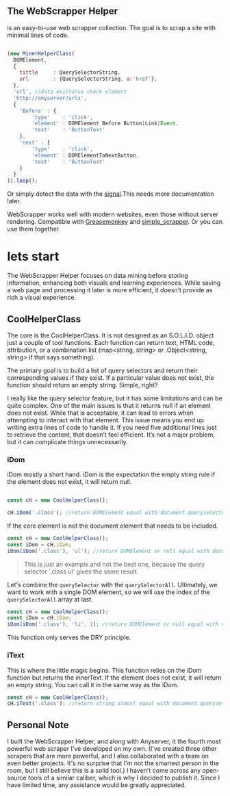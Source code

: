 ## The WebScrapper Helper
is an easy-to-use web scrapper collection. The goal is to scrap a site with minimal lines of code.
```javascript

(new MinerHelperClass(
  DOMElement,
  {
    tittle     : QuerySelectorString,
    url        : {QuerySelectorString, a:'href'},
  },
  'url', //data existance check element
  'http://anyserver/urls',
  {
    'Before' : {
        'type'    : 'click',
        'element' : DOMElement Before Button|Link|Event,
        'text'    : 'ButtonText'
    },
    'next' : {
        'type'    : 'click',
        'element' : DOMElementToNextButton,
        'text'    : 'ButtonText'
    }
  }
)).loop();


```
Or simply detect the data with the [signal](https://github.com/Soldy/WebScrapper-Helper/blob/main/signal.js).This needs more documentation later.

WebScrapper works well with modern websites, even those without server rendering.
Compatible with [Greasemonkey](https://www.greasespot.net/) and [simple_scrapper](https://github.com/Soldy/simple_scrapper). Or you can use them together.
<!-- It's undetectable for F5, Impreva, Cloudflare, DataDome, Reblaze, and Radware.
However, if you do a volume scrapping they can catch you anyway.  -->

# lets start

The WebScrapper Helper focuses on data mining before storing information, enhancing both visuals and learning experiences.
While saving a web page and processing it later is more efficient, it doesn’t provide as rich a visual experience.

## CoolHelperClass
The core is the CoolHelperClass. It is not designed as an S.O.L.I.D. object just a couple of tool functions.
Each function can return text, HTML code, attribution, or a combination list (map<string, string> or .Object<string, string> if that says something).

The primary goal is to build a list of query selectors and return their corresponding values if they exist. If a particular value does not exist, the function should return an empty string. Simple, right? 

I really like the query selector feature, but it has some limitations and can be quite complex.
One of the main issues is that it returns null if an element does not exist. While that is acceptable, it can lead to errors when attempting to interact with that element.
This issue means you end up writing extra lines of code to handle it. If you need five additional lines just to retrieve the content, that doesn’t feel efficient. 
It’s not a major problem, but it can complicate things unnecessarily.


### iDom

iDom mostly a short hand.
iDom is the expectation the empty string rule if the element does not exist, it will return null.

```javascript

const cH = new CoolHelperClass();

cH.iDom('.class'); //return DOMElement equal with document.queryselector('.class')


```

If the core element is not the document element that needs to be included.

```javascript
const cH = new CoolHelperClass();
const iDom = cH.iDom;
iDom(iDom('.class'), 'ul'); //return DOMElement or null equal with document.queryselector('.class').queryselector('ul')
```
> This is just an example and not the best one, because the query selector '.class ul' gives the same result.


Let's combine the `querySelector` with the `querySelectorAll`. Ultimately, we want to work with a single DOM element, so we will use the index of the `querySelectorAll` array at last.

```javascript
const cH = new CoolHelperClass();
const iDom = cH.iDom;
iDom(iDom('.class'), 'li', 2); //return DOMElement or null equal with document.queryselector('.class').queryselectorAll('li')[2]
```

This function only serves the DRY principle.

### iText

This is where the little magic begins.
This function relies on the iDom function but returns the innerText.
If the element does not exist, it will return an empty string.
You can call it in the same way as the iDom.

```javascript
const cH = new CoolHelperClass();
cH.iText('.class'); //return string almost equal with document.queryselector('.class').innerText

```



## Personal Note

I built the WebScrapper Helper, and along with Anyserver, it the fourth most powerful web scraper I've developed on my own.
(I've created three other scrapers that are more powerful, and I also collaborated with a team on even better projects.
It's no surprise that I'm not the smartest person in the room, but I still believe this is a solid tool.)
I haven't come across any open-source tools of a similar caliber, which is why I decided to publish it. Since I have limited time, any assistance would be greatly appreciated.

